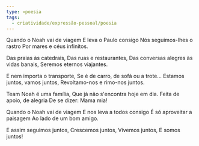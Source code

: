 ```yaml
---
type: »poesia
tags:
  - criatividade/expressão-pessoal/poesia
---
```


Quando o Noah vai de viagem 
E leva o Paulo consigo
Nós seguimos-lhes o rastro
Por mares e céus infinitos.

Das praias às catedrais,
Das ruas e restaurantes,
Das conversas alegres às vidas banais,
Seremos eternos viajantes.

E nem importa o transporte,
Se é de carro, de sofá ou a trote...
Estamos juntos, vamos juntos,
Revoltamo-nos e rimo-nos juntos.

Team Noah é uma família,
Que já não s'encontra hoje em dia.
Feita de apoio, de alegria
De se dizer: Mama mia!

Quando o Noah vai de viagem
E nos leva a todos consigo
É só aproveitar a paisagem
Ao lado de um bom amigo.

E assim seguimos juntos,
Crescemos juntos,
Vivemos juntos,
E somos juntos!